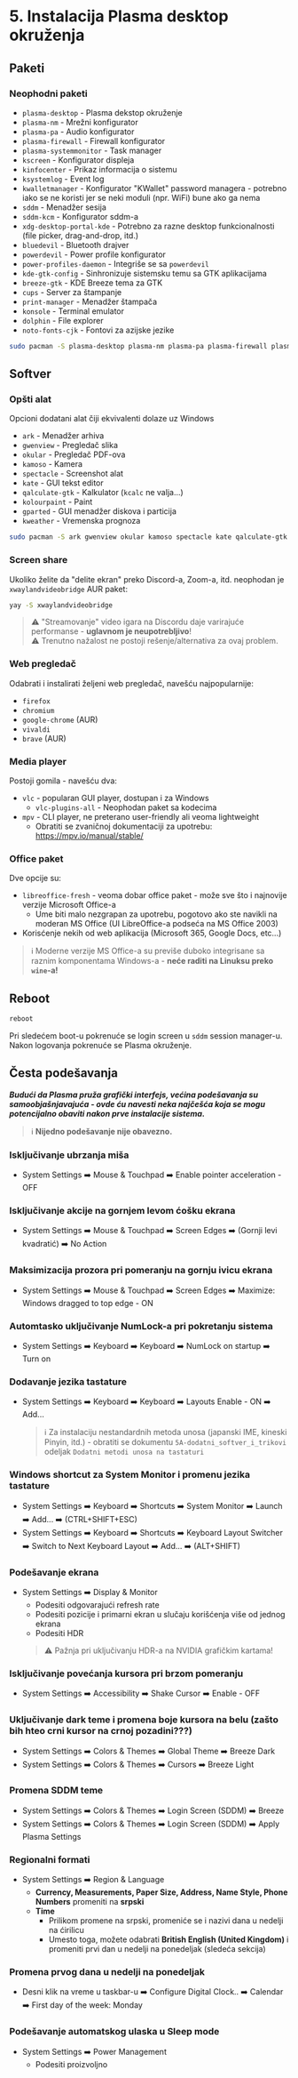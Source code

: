 # 5. Instalacija Plasma desktop okruženja
## Paketi
### Neophodni paketi

- `plasma-desktop` - Plasma dekstop okruženje
- `plasma-nm` - Mrežni konfigurator
- `plasma-pa` - Audio konfigurator
- `plasma-firewall` - Firewall konfigurator
- `plasma-systemmonitor` - Task manager
- `kscreen` - Konfigurator displeja
- `kinfocenter` - Prikaz informacija o sistemu
- `ksystemlog` - Event log
- `kwalletmanager` - Konfigurator "KWallet" password managera - potrebno iako se ne koristi jer se neki moduli (npr. WiFi) bune ako ga nema
- `sddm` - Menadžer sesija
- `sddm-kcm` - Konfigurator sddm-a
- `xdg-desktop-portal-kde` - Potrebno za razne desktop funkcionalnosti (file picker, drag-and-drop, itd.)
- `bluedevil` - Bluetooth drajver
- `powerdevil` - Power profile konfigurator
- `power-profiles-daemon` - Integriše se sa `powerdevil`
- `kde-gtk-config` - Sinhronizuje sistemsku temu sa GTK aplikacijama
- `breeze-gtk` - KDE Breeze tema za GTK
- `cups` - Server za štampanje
- `print-manager` - Menadžer štampača
- `konsole` - Terminal emulator
- `dolphin` - File explorer
- `noto-fonts-cjk` - Fontovi za azijske jezike

```sh
sudo pacman -S plasma-desktop plasma-nm plasma-pa plasma-firewall plasma-systemmonitor kscreen kinfocenter ksystemlog kwalletmanager sddm sddm-kcm xdg-desktop-portal-kde bluedevil power-profiles-daemon kde-gtk-config breeze-gtk cups print-manager konsole dolphin noto-fonts-cjk
```

## Softver
### Opšti alat
Opcioni dodatani alat čiji ekvivalenti dolaze uz Windows
- `ark` - Menadžer arhiva
- `gwenview` - Pregledač slika
- `okular` - Pregledač PDF-ova
- `kamoso` - Kamera
- `spectacle` - Screenshot alat
- `kate` - GUI tekst editor
- `qalculate-gtk` - Kalkulator (`kcalc` ne valja...)
- `kolourpaint` - Paint
- `gparted` - GUI menadžer diskova i particija
- `kweather` - Vremenska prognoza

```sh
sudo pacman -S ark gwenview okular kamoso spectacle kate qalculate-gtk kolourpaint gparted kweather
```

### Screen share
Ukoliko želite da "delite ekran" preko Discord-a, Zoom-a, itd. neophodan je `xwaylandvideobridge` AUR paket:
```sh
yay -S xwaylandvideobridge
```

> ⚠️ "Streamovanje" video igara na Discordu daje varirajuće performanse - **uglavnom je neupotrebljivo**!  
> ⚠️ Trenutno nažalost ne postoji rešenje/alternativa za ovaj problem.


### Web pregledač
Odabrati i instalirati željeni web pregledač, navešću najpopularnije:
- `firefox`
- `chromium`
- `google-chrome` (AUR)
- `vivaldi`
- `brave` (AUR)

### Media player
Postoji gomila - navešću dva:

- `vlc` - popularan GUI player, dostupan i za Windows
    - `vlc-plugins-all` - Neophodan paket sa kodecima
- `mpv` - CLI player, ne preterano user-friendly ali veoma lightweight
    - Obratiti se zvaničnoj dokumentaciji za upotrebu: https://mpv.io/manual/stable/

### Office paket
Dve opcije su:

- `libreoffice-fresh` - veoma dobar office paket - može sve što i najnovije verzije Microsoft Office-a
    - Ume biti malo nezgrapan za upotrebu, pogotovo ako ste navikli na moderan MS Office (UI LibreOffice-a podseća na MS Office 2003)
- Korisćenje nekih od web aplikacija (Microsoft 365, Google Docs, etc...)
> ℹ️ Moderne verzije MS Office-a su previše duboko integrisane sa raznim komponentama Windows-a - **neće raditi na Linuksu preko `wine`-a!**  



## Reboot
```sh
reboot
```

Pri sledećem boot-u pokrenuće se login screen u `sddm` session manager-u.  
Nakon logovanja pokrenuće se Plasma okruženje.

## Česta podešavanja
***Budući da Plasma pruža grafički interfejs, većina podešavanja su samoobjašnjavajuća - ovde ću navesti neka najčešća koja se mogu potencijalno obaviti nakon prve instalacije sistema.*** 

> ℹ️ **Nijedno podešavanje nije obavezno.**

### Isključivanje ubrzanja miša
- System Settings ➡️ Mouse & Touchpad ➡️ Enable pointer acceleration - OFF

### Isključivanje akcije na gornjem levom ćošku ekrana
- System Settings ➡️ Mouse & Touchpad ➡️ Screen Edges ➡️ (Gornji levi kvadratić) ➡️ No Action

### Maksimizacija prozora pri pomeranju na gornju ivicu ekrana
- System Settings ➡️ Mouse & Touchpad ➡️ Screen Edges ➡️ Maximize: Windows dragged to top edge - ON

### Automtasko uključivanje NumLock-a pri pokretanju sistema
- System Settings ➡️ Keyboard ➡️ Keyboard ➡️ NumLock on startup ➡️ Turn on

### Dodavanje jezika tastature
- System Settings ➡️ Keyboard ➡️ Keyboard ➡️ Layouts Enable - ON ➡️ Add...
    > ℹ️ Za instalaciju nestandardnih metoda unosa (japanski IME, kineski Pinyin, itd.) - obratiti se dokumentu `5A-dodatni_softver_i_trikovi` odeljak `Dodatni metodi unosa na tastaturi`

### Windows shortcut za System Monitor i promenu jezika tastature
- System Settings ➡️ Keyboard ➡️ Shortcuts ➡️ System Monitor ➡️ Launch ➡️ Add... ➡️ (CTRL+SHIFT+ESC) 
- System Settings ➡️ Keyboard ➡️ Shortcuts ➡️ Keyboard Layout Switcher ➡️ Switch to Next Keyboard Layout ➡️ Add... ➡️ (ALT+SHIFT)

### Podešavanje ekrana
- System Settings ➡️ Display & Monitor
    - Podesiti odgovarajući refresh rate
    - Podesiti pozicije i primarni ekran u slučaju korišćenja više od jednog ekrana
    - Podesiti HDR
    > ⚠️ Pažnja pri uključivanju HDR-a na NVIDIA grafičkim kartama!

### Isključivanje povećanja kursora pri brzom pomeranju
- System Settings ➡️ Accessibility ➡️ Shake Cursor ➡️ Enable - OFF

### Uključivanje dark teme i promena boje kursora na belu (zašto bih hteo crni kursor na crnoj pozadini???)
- System Settings ➡️ Colors & Themes ➡️ Global Theme ➡️ Breeze Dark
- System Settings ➡️ Colors & Themes ➡️ Cursors ➡️ Breeze Light

### Promena SDDM teme
- System Settings ➡️ Colors & Themes ➡️ Login Screen (SDDM) ➡️ Breeze
- System Settings ➡️ Colors & Themes ➡️ Login Screen (SDDM) ➡️ Apply Plasma Settings

### Regionalni formati
- System Settings ➡️ Region & Language
    - **Currency, Measurements, Paper Size, Address, Name Style, Phone Numbers** promeniti na **srpski**
    - **Time**
        - Prilikom promene na srpski, promeniće se i nazivi dana u nedelji na ćirilicu
        - Umesto toga, možete odabrati **British English (United Kingdom)** i promeniti prvi dan u nedelji na ponedeljak (sledeća sekcija)

### Promena prvog dana u nedelji na ponedeljak
- Desni klik na vreme u taskbar-u ➡️ Configure Digital Clock.. ➡️ Calendar ➡️ First day of the week: Monday

### Podešavanje automatskog ulaska u Sleep mode
- System Settings ➡️ Power Management
    - Podesiti proizvoljno
